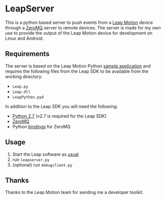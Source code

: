 # LeapServer

This is a python based server to push events from a [Leap Motion](https://www.leapmotion.com) device through a [ZeroMQ](http://www.zeromq.org) server to remote devices.
The server is made for my own use to provide the output of the Leap Motion device for development on Linux and Android.

## Requirements

The server is based on the Leap Motion Python [sample application](https://developer.leapmotion.com/documentation/guide/Sample_Python_Tutorial#running-the-sample) and requires the following files from the Leap SDK to be available from the working directory:

 - `Leap.py`
 - `Leap.dll`
 - `LeapPython.pyd`

In addition to the Leap SDK you will need the following:

 - [Python 2.7](http://www.python.org/download/releases/2.7) (v2.7 is required for the Leap SDK)
 - [ZeroMQ](http://www.zeromq.org)
 - Python [bindings](http://www.zeromq.org/bindings:python) for ZeroMQ

## Usage

1. Start the Leap software as [usual](https://developer.leapmotion.com/documentation/guide/Sample_Python_Tutorial#running-the-sample)
2. run `leapserver.py`
3. (optional) run `debugclient.py`

## Thanks

Thanks to the Leap Motion team for sending me a developer toolkit.
